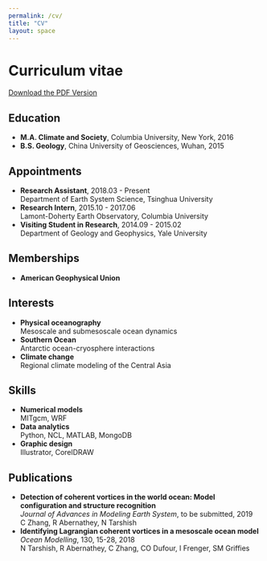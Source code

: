 ```yaml
---
permalink: /cv/
title: "CV"
layout: space
---
```

# Curriculum vitae

[Download the PDF Version](https://github.com/ci-zhang/ci-zhang.github.io/files/cv.pdf)

## Education
*  **M.A. Climate and Society**, Columbia University, New York, 2016
*  **B.S. Geology**, China University of Geosciences, Wuhan, 2015

## Appointments
*  **Research Assistant**, 2018.03 - Present  
   Department of Earth System Science, Tsinghua University
*  **Research Intern**, 2015.10 - 2017.06  
   Lamont-Doherty Earth Observatory, Columbia University
*  **Visiting Student in Research**, 2014.09 - 2015.02  
   Department of Geology and Geophysics, Yale University

## Memberships
*  **American Geophysical Union**

## Interests
*  **Physical oceanography**  
      Mesoscale and submesoscale ocean dynamics
*  **Southern Ocean**  
      Antarctic ocean-cryosphere interactions
*  **Climate change**  
      Regional climate modeling of the Central Asia

## Skills
*  **Numerical models**  
   MITgcm, WRF
*  **Data analytics**  
   Python, NCL, MATLAB, MongoDB
*  **Graphic design**  
   Illustrator, CorelDRAW

## Publications
*  **Detection of coherent vortices in the world ocean: Model configuration and structure recognition**  
   *Journal of Advances in Modeling Earth System*, to be submitted, 2019  
   C Zhang, R Abernathey, N Tarshish
*  **Identifying Lagrangian coherent vortices in a mesoscale ocean model**  
   *Ocean Modelling*, 130, 15-28, 2018  
   N Tarshish, R Abernathey, C Zhang, CO Dufour, I Frenger, SM Griffies
